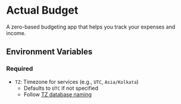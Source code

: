 # Actual Budget

A zero-based budgeting app that helps you track your expenses and income.

## Environment Variables

### Required
- `TZ`: Timezone for services (e.g., `UTC`, `Asia/Kolkata`)
  - Defaults to `UTC` if not specified
  - Follow [TZ database naming](https://en.wikipedia.org/wiki/List_of_tz_database_time_zones)

